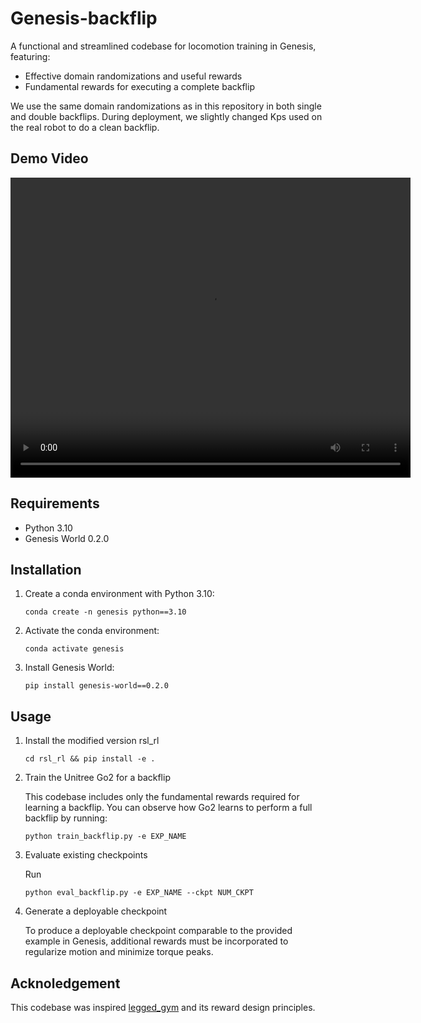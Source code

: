 # Genesis-backflip

A functional and streamlined codebase for locomotion training in Genesis, featuring:
- Effective domain randomizations and useful rewards
- Fundamental rewards for executing a complete backflip

We use the same domain randomizations as in this repository in both single and double backflips. During deployment, we slightly changed Kps used on the real robot to do a clean backflip.

## Demo Video

<video width="640" height="480" controls>
  <source src="doc/record.mp4" type="video/mp4">
  Your browser does not support the video tag.
</video>

## Requirements

- Python 3.10
- Genesis World 0.2.0

## Installation

1. Create a conda environment with Python 3.10:
   ```
   conda create -n genesis python==3.10
   ```

2. Activate the conda environment:
   ```
   conda activate genesis
   ```

3. Install Genesis World:
   ```
   pip install genesis-world==0.2.0
   ```

## Usage

1. Install the modified version rsl_rl

    ```
    cd rsl_rl && pip install -e .
    ```

2. Train the Unitree Go2 for a backflip

    This codebase includes only the fundamental rewards required for learning a backflip. You can observe how Go2 learns to perform a full backflip by running:
    ```
    python train_backflip.py -e EXP_NAME
    ```

3. Evaluate existing checkpoints

    Run
    ```
    python eval_backflip.py -e EXP_NAME --ckpt NUM_CKPT
    ```

4. Generate a deployable checkpoint

    To produce a deployable checkpoint comparable to the provided example in Genesis, additional rewards must be incorporated to regularize motion and minimize torque peaks.

## Acknoledgement

This codebase was inspired [legged_gym](https://github.com/leggedrobotics/legged_gym) and its reward design principles.
